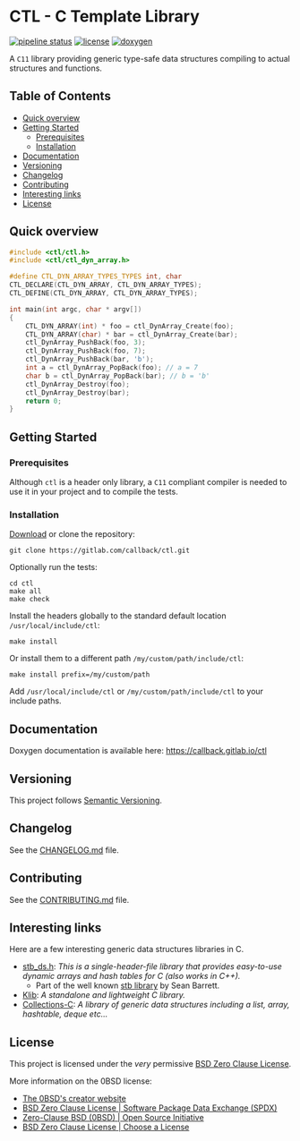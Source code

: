 # CTL - C Template Library

[![pipeline status](https://gitlab.com/callback/ctl/badges/master/pipeline.svg)](https://gitlab.com/callback/ctl/-/commits/master)
[![license](https://img.shields.io/badge/license-0BSD-blue)](LICENSE)
[![doxygen](https://img.shields.io/badge/doc-doxygen-blue)](https://callback.gitlab.io/ctl)

A `C11` library providing generic type-safe data structures compiling to actual
structures and functions.

## Table of Contents

- [Quick overview](#quick-overview)
- [Getting Started](#getting-started)
  - [Prerequisites](#prerequisites)
  - [Installation](#installation)
- [Documentation](#documentation)
- [Versioning](#versioning)
- [Changelog](#changelog)
- [Contributing](#contributing)
- [Interesting links](#interesting-links)
- [License](#license)

## Quick overview

```c
#include <ctl/ctl.h>
#include <ctl/ctl_dyn_array.h>

#define CTL_DYN_ARRAY_TYPES_TYPES int, char
CTL_DECLARE(CTL_DYN_ARRAY, CTL_DYN_ARRAY_TYPES);
CTL_DEFINE(CTL_DYN_ARRAY, CTL_DYN_ARRAY_TYPES);

int main(int argc, char * argv[])
{
    CTL_DYN_ARRAY(int) * foo = ctl_DynArray_Create(foo);
    CTL_DYN_ARRAY(char) * bar = ctl_DynArray_Create(bar);
    ctl_DynArray_PushBack(foo, 3);
    ctl_DynArray_PushBack(foo, 7);
    ctl_DynArray_PushBack(bar, 'b');
    int a = ctl_DynArray_PopBack(foo); // a = 7
    char b = ctl_DynArray_PopBack(bar); // b = 'b'
    ctl_DynArray_Destroy(foo);
    ctl_DynArray_Destroy(bar);
    return 0;
}
```

## Getting Started

### Prerequisites

Although `ctl` is a header only library, a `C11` compliant compiler is needed to
use it in your project and to compile the tests.

### Installation

[Download](https://gitlab.com/callback/ctl/-/archive/master/ctl-master.zip) or
clone the repository:

```
git clone https://gitlab.com/callback/ctl.git
```

Optionally run the tests:

```
cd ctl
make all
make check
```

Install the headers globally to the standard default location `/usr/local/include/ctl`:

```
make install
```

Or install them to a different path `/my/custom/path/include/ctl`:

```
make install prefix=/my/custom/path
```

Add `/usr/local/include/ctl` or `/my/custom/path/include/ctl` to your include
paths.

## Documentation

Doxygen documentation is available here: <https://callback.gitlab.io/ctl>

## Versioning

This project follows [Semantic Versioning](https://semver.org/spec/v2.0.0.html).

## Changelog

See the [CHANGELOG.md](CHANGELOG.md) file.

## Contributing

See the [CONTRIBUTING.md](CONTRIBUTING.md) file.

## Interesting links

Here are a few interesting generic data structures libraries in C.

- [stb_ds.h](https://github.com/nothings/stb/blob/master/stb_ds.h): _This is a single-header-file library that provides easy-to-use
   dynamic arrays and hash tables for C (also works in C++)._
  - Part of the well known [stb library](https://github.com/nothings/stb) by Sean Barrett.
- [Klib](https://github.com/attractivechaos/klib): _A standalone and lightweight C library._
- [Collections-C](https://github.com/srdja/Collections-C): _A library of generic data structures including a list, array, hashtable, deque etc..._

## License

This project is licensed under the _very_ permissive [BSD Zero Clause License](LICENSE).

More information on the 0BSD license:

- [The 0BSD's creator website](https://landley.net/toybox/license.html)
- [BSD Zero Clause License | Software Package Data Exchange (SPDX)](https://spdx.org/licenses/0BSD.html)
- [Zero-Clause BSD (0BSD) | Open Source Initiative](https://opensource.org/licenses/0BSD)
- [BSD Zero Clause License | Choose a License](https://choosealicense.com/licenses/0bsd/)
